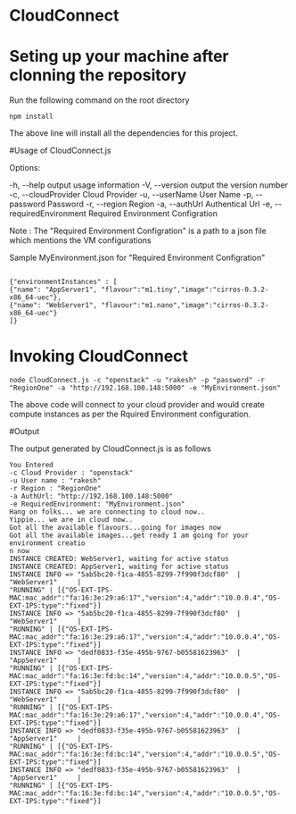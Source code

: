 # CloudConnect

# Seting up your machine after clonning the repository

Run the following command on the root directory

```
npm install
```
The above line will install all the dependencies for this project.

#Usage of CloudConnect.js

 Options:

   -h, --help                                       output usage information
   -V, --version                                    output the version number
   -c, --cloudProvider <cloudProvider>              Cloud Provider
   -u, --userName <userName>                        User Name
   -p, --password <password>                        Password
   -r, --region <region>                            Region
   -a, --authUrl <authUrl>                          Authentical Url
   -e, --requiredEnvironment <requiredEnvironment>  Required Environment Configration

Note : The "Required Environment Configration" is a path to a json file which mentions the VM configurations

Sample MyEnvironment.json for "Required Environment Configration"

```

{"environmentInstances" : [
{"name": "AppServer1", "flavour":"m1.tiny","image":"cirros-0.3.2-x86_64-uec"},
{"name": "WebServer1", "flavour":"m1.nano","image":"cirros-0.3.2-x86_64-uec"}
]}

```

# Invoking CloudConnect

```
node CloudConnect.js -c "openstack" -u "rakesh" -p "password" -r "RegionOne" -a "http://192.168.100.148:5000" -e "MyEnvironment.json"
```

The above code will connect to your cloud provider and would create compute instances as per the Rquired Environment configuration.

#Output

The output generated by CloudConnect.js is as follows

```
You Entered
-c Cloud Provider : "openstack"
-u User name : "rakesh"
-r Region : "RegionOne"
-a AuthUrl: "http://192.168.100.148:5000"
-e RequiredEnvironment: "MyEnvironment.json"
Hang on folks... we are connecting to cloud now..
Yippie... we are in cloud now..
Got all the available flavours...going for images now
Got all the available images...get ready I am going for your environment creatio
n now
INSTANCE CREATED: WebServer1, waiting for active status
INSTANCE CREATED: AppServer1, waiting for active status
INSTANCE INFO => "5ab5bc20-f1ca-4855-8299-7f990f3dcf80"  | "WebServer1"     |
"RUNNING" | [{"OS-EXT-IPS-MAC:mac_addr":"fa:16:3e:29:a6:17","version":4,"addr":"10.0.0.4","OS-EXT-IPS:type":"fixed"}]
INSTANCE INFO => "5ab5bc20-f1ca-4855-8299-7f990f3dcf80"  | "WebServer1"     |
"RUNNING" | [{"OS-EXT-IPS-MAC:mac_addr":"fa:16:3e:29:a6:17","version":4,"addr":"10.0.0.4","OS-EXT-IPS:type":"fixed"}]
INSTANCE INFO => "dedf0833-f35e-495b-9767-b05581623963"  | "AppServer1"     |
"RUNNING" | [{"OS-EXT-IPS-MAC:mac_addr":"fa:16:3e:fd:bc:14","version":4,"addr":"10.0.0.5","OS-EXT-IPS:type":"fixed"}]
INSTANCE INFO => "5ab5bc20-f1ca-4855-8299-7f990f3dcf80"  | "WebServer1"     |
"RUNNING" | [{"OS-EXT-IPS-MAC:mac_addr":"fa:16:3e:29:a6:17","version":4,"addr":"10.0.0.4","OS-EXT-IPS:type":"fixed"}]
INSTANCE INFO => "dedf0833-f35e-495b-9767-b05581623963"  | "AppServer1"     |
"RUNNING" | [{"OS-EXT-IPS-MAC:mac_addr":"fa:16:3e:fd:bc:14","version":4,"addr":"10.0.0.5","OS-EXT-IPS:type":"fixed"}]
INSTANCE INFO => "dedf0833-f35e-495b-9767-b05581623963"  | "AppServer1"     |
"RUNNING" | [{"OS-EXT-IPS-MAC:mac_addr":"fa:16:3e:fd:bc:14","version":4,"addr":"10.0.0.5","OS-EXT-IPS:type":"fixed"}]

```


